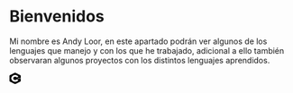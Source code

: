 # Bienvenidos

Mi nombre es Andy Loor, en este apartado podrán ver algunos de los lenguajes que manejo y con los que he trabajado, adicional a ello también observaran algunos proyectos con los distintos lenguajes aprendidos.


<img src="https://github.com/Andineitor/Andy_Loor/blob/Portafolio/asset/c_icon_132529.png" alt="Ejemplo de imagen" width="20" height="20">